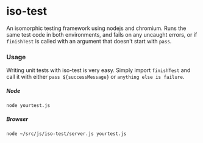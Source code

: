 # iso-test

An isomorphic testing framework using nodejs and chromium. Runs the same test code in both environments, and fails on any uncaught errors, or if `finishTest` is called with an argument that doesn't start with `pass`.

### Usage

Writing unit tests with iso-test is very easy. Simply import `finishTest` and call it with either `pass ${successMessage}` or `anything else is failure`.

##### Node

```
node yourtest.js
```

##### Browser

```
node ~/src/js/iso-test/server.js yourtest.js
```
